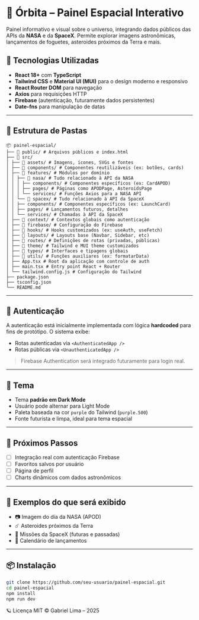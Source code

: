 # 🌌 Órbita – Painel Espacial Interativo

Painel informativo e visual sobre o universo, integrando dados públicos das APIs da **NASA** e da **SpaceX**. Permite explorar imagens astronômicas, lançamentos de foguetes, asteroides próximos da Terra e mais.

## 🚀 Tecnologias Utilizadas

- **React 18+** com **TypeScript**
- **Tailwind CSS** e **Material UI (MUI)** para o design moderno e responsivo
- **React Router DOM** para navegação
- **Axios** para requisições HTTP
- **Firebase** (autenticação, futuramente dados persistentes)
- **Date-fns** para manipulação de datas

---

## 📁 Estrutura de Pastas
```
📦 painel-espacial/
├── 📁 public/ # Arquivos públicos e index.html
├── 📁 src/
│ ├── 📁 assets/ # Imagens, ícones, SVGs e fontes
│ ├── 📁 components/ # Componentes reutilizáveis (ex: botões, cards)
│ ├── 📁 features/ # Módulos por domínio
│ │ ├── 📁 nasa/ # Tudo relacionado à API da NASA
│ │ │ ├── components/ # Componentes específicos (ex: CardAPOD)
│ │ │ ├── pages/ # Páginas como APODPage, AsteroidsPage
│ │ │ └── services/ # Funções Axios para a NASA API
│ │ └── 📁 spacex/ # Tudo relacionado à API da SpaceX
│ │ ├── components/ # Componentes específicos (ex: LaunchCard)
│ │ ├── pages/ # Lançamentos futuros, detalhes
│ │ └── services/ # Chamadas à API da SpaceX
│ ├── 📁 context/ # Contextos globais como autenticação
│ ├── 📁 firebase/ # Configuração do Firebase
│ ├── 📁 hooks/ # Hooks customizados (ex: useAuth, useFetch)
│ ├── 📁 layouts/ # Layouts base (Navbar, Sidebar, etc)
│ ├── 📁 routes/ # Definições de rotas (privadas, públicas)
│ ├── 📁 theme/ # Tailwind e MUI theme customizados
│ ├── 📁 types/ # Interfaces e tipagens globais
│ ├── 📁 utils/ # Funções auxiliares (ex: formatarData)
│ ├── App.tsx # Root da aplicação com controle de auth
│ ├── main.tsx # Entry point React + Router
│ └── tailwind.config.js # Configuração do Tailwind
├── package.json
├── tsconfig.json
└── README.md
```

---

## 🔐 Autenticação

A autenticação está inicialmente implementada com lógica **hardcoded** para fins de protótipo. O sistema exibe:

- Rotas autenticadas via `<AuthenticatedApp />`
- Rotas públicas via `<UnauthenticatedApp />`

> Firebase Authentication será integrado futuramente para login real.

---

## 🎨 Tema

- Tema **padrão em Dark Mode**
- Usuário pode alternar para Light Mode
- Paleta baseada na cor `purple` do Tailwind (`purple.500`)
- Fonte futurista e limpa, ideal para tema espacial

---

## 🧠 Próximos Passos

- [ ] Integração real com autenticação Firebase
- [ ] Favoritos salvos por usuário
- [ ] Página de perfil
- [ ] Charts dinâmicos com dados astronômicos

---

## 📸 Exemplos do que será exibido

- 📷 Imagem do dia da NASA (APOD)
- ☄️ Asteroides próximos da Terra
- 🚀 Missões da SpaceX (futuras e passadas)
- 📅 Calendário de lançamentos

---

## 📦 Instalação

```bash
git clone https://github.com/seu-usuario/painel-espacial.git
cd painel-espacial
npm install
npm run dev
```
🪐 Licença
MIT © Gabriel Lima – 2025